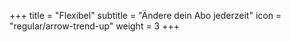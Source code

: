 +++
title = "Flexibel"
subtitle = "Ändere dein Abo jederzeit"
icon = "regular/arrow-trend-up"
weight = 3
+++
